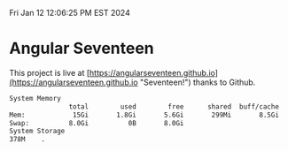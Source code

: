 Fri Jan 12 12:06:25 PM EST 2024

# Angular Seventeen


This project is live at [https://angularseventeen.github.io](https://angularseventeen.github.io "Seventeen!") thanks to Github.

```bash
System Memory
               total        used        free      shared  buff/cache   available
Mem:            15Gi       1.8Gi       5.6Gi       299Mi       8.5Gi        13Gi
Swap:          8.0Gi          0B       8.0Gi
System Storage
378M	.
